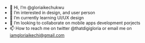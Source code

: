 - 👋 Hi, I’m @gloriaikechukwu
- 👀 I’m interested in design, and user person
- 🌱 I’m currently learning UI/UX design
- 💞️ I’m looking to collaborate on mobile apps development porjects
- 📫 How to reach me on twitter @thatdigigloria or email me on iamgloriaikechi@gmail.com

<!---
gloriaikechukwu/gloriaikechukwu is a ✨ special ✨ repository because its `README.md` (this file) appears on your GitHub profile.
You can click the Preview link to take a look at your changes.
--->
